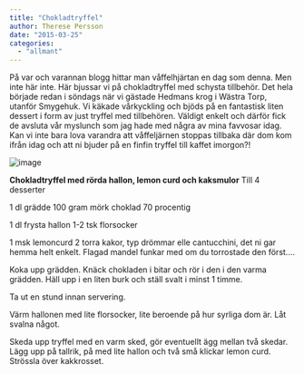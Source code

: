 ```yaml
---
title: "Chokladtryffel"
author: Therese Persson
date: "2015-03-25"
categories: 
  - "allmant"
---
```


På var och varannan blogg hittar man våffelhjärtan en dag som denna. Men inte här inte. Här bjussar vi på chokladtryffel med schysta tillbehör. Det hela började redan i söndags när vi gästade Hedmans krog i Wästra Torp, utanför Smygehuk. Vi käkade vårkyckling och bjöds på en fantastisk liten dessert i form av just tryffel med tillbehören. Väldigt enkelt och därför fick de avsluta vår myslunch som jag hade med några av mina favvosar idag. Kan vi inte bara lova varandra att våffeljärnen stoppas tillbaka där dom kom ifrån idag och att ni bjuder på en finfin tryffel till kaffet imorgon?!

![image](/static/img/image1-1024x1024.jpg)

**Chokladtryffel med rörda hallon, lemon curd och kaksmulor** Till 4 desserter

1 dl grädde 100 gram mörk choklad 70 procentig

1 dl frysta hallon 1-2 tsk florsocker

1 msk lemoncurd 2 torra kakor, typ drömmar elle cantucchini, det ni gar hemma helt enkelt. Flagad mandel funkar med om du torrostade den först....

Koka upp grädden. Knäck chokladen i bitar och rör i den i den varma grädden. Häll upp i en liten burk och ställ svalt i minst 1 timme.

Ta ut en stund innan servering.

Värm hallonen med lite florsocker, lite beroende på hur syrliga dom är. Låt svalna något.

Skeda upp tryffel med en varm sked, gör eventuellt ägg mellan två skedar. Lägg upp på tallrik, på med lite hallon och två små klickar lemon curd. Strössla över kakkrosset.
